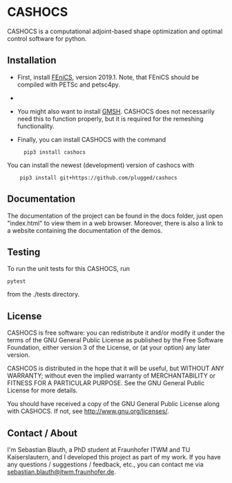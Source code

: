 CASHOCS
=========

CASHOCS is a computational adjoint-based shape optimization and optimal control software for python.

Installation
------------

- First, install [FEniCS](https://fenicsproject.org/download/), version 2019.1. Note, that
FEniCS should be compiled with PETSc and petsc4py.

- 

- You might also want to install [GMSH](https://gmsh.info/). CASHOCS does not necessarily need this to function properly, but it is required for the remeshing functionality.

- Finally, you can install CASHOCS with the command

        pip3 install cashocs

 You can install the newest (development) version of cashocs with

        pip3 install git+https://github.com/plugged/cashocs

Documentation
-------------

The documentation of the project can be found in the docs folder, just open "index.html"
to view them in a web browser. Moreover, there is also a link to a website containing
the documentation of the demos.


Testing
-------

To run the unit tests for this CASHOCS, run

    pytest

from the ./tests directory.


License
-------

CASHOCS is free software: you can redistribute it and/or modify it under the terms of the GNU General Public License as published by the Free Software Foundation, either version 3 of the License, or (at your option) any later version.

CASHCOS is distributed in the hope that it will be useful, but WITHOUT ANY WARRANTY; without even the implied warranty of MERCHANTABILITY or FITNESS FOR A PARTICULAR PURPOSE. See the GNU General Public License for more details.

You should have received a copy of the GNU General Public License along with CASHOCS. If not, see <http://www.gnu.org/licenses/>.


Contact / About
---------------

I'm Sebastian Blauth, a PhD student at Fraunhofer ITWM and TU Kaiserslautern,
and I developed this project as part of my work. If you have any questions /
suggestions / feedback, etc., you can contact me via
[sebastian.blauth@itwm.fraunhofer.de](mailto:sebastian.blauth@itwm.fraunhofer.de).

